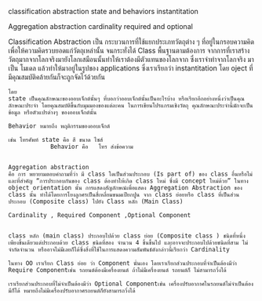 classification abstraction
 state and behaviors
 instantitation

Aggregation abstraction
 cardinality required and optional


Classification Abstraction เป็น กระบวนการที่ใช้แยกประเภทวัตถุต่าง ๆ ที่อยู่ในกรอบความคิด เพื่อให้ความคิดรวบยอดแก่วัตถุเหล่านั้น จนกระทั่งได้ Class พื้นฐานตามต้องการ
    จากการที่เราสร้างวัตถุมากจากโลกจริงมายังโลกเสมือนนั้นทำให้เราต้องมีตัวแทนของโลกจาก ซึ่งเราจำทำจากโลกจริง มาเป็น โมเดล แล้วทำให้มาอยู่ในรูปของ applications ซึ่งเราเรียกว่า instantitation โดย oject ที่มีคุณสมบัติคล้ายกันก็จะถูกจัดไว้ด้วยกัน
    
    โดย
    state เป็นคุณลักษณะของออบเจ็กต์นั้นๆ ที่บอกว่าออบเจ็กต์นั้นเป็นอะไรบ้าง หรือเรียกอีกอย่างหนึ่งว่าเป็นคุณลักษณะประจํา โดยคุณสมบัติขึ้นกับมุมมองของแต่ละคน ในการเขียนโปรแกรมเชิงวัตถุ คุณลักษณะประจํานี้มักจะเป็นข้อมูล หรือตัวแปรต่างๆ ของออบเจ็กต์นั้น
    
    Behavior หมายถึง พฤติกรรมของออบเจ็กต์

    เช่น โทรศัพท์ state คือ สี ขนาด ไซส์
                Behavior คือ   โทร ส่งข้อความ


    Aggregation abstraction
    คือ การ พยายามตอบคำถามที่ว่า มี class ใดเป็นส่วนประกอบ (Is part of) ของ class อื่นหรือไม่ และที่สำคัญ “การประกอบกันของ class ต้องทำให้เกิด class ใหม่ ซึ่งมี concept ใหม่ด้วย” ในทาง object orientation นั้น การแสดงสัญลักษณ์เพื่อแสดง Aggregation Abstraction ของ class นั้น ทำได้โดยการโยงลูกศรเป็นสี่เหลี่ยมขนมเปียกปูน จาก class ย่อยหรือ class ที่เป็นส่วนประกอบ (Composite class) ไปยัง Class หลัก (Main Class) 

    Cardinality , Required Component ,Optional Component
    
    
    class หลัก (main class) ประกอบไปด้วย class ย่อย (Composite class ) ชนิดที่หนึ่ง เพียงชิ้นเดียวแต่ประกอบด้วย class ชนิดที่สอง จำนวน 4 ชิ้นขึ้นไป และอาจจะประกอบไปด้วยชนิดที่สาม ไม่จำกัดจำนวน หรืออาจไม่มีเลยก็ได้ซึ่งสิ่งที่ใช้ในการแสดงความสัมพันธ์ดังกล่าวนี้เรียกว่า Cardinality

    ในทาง OO เราเรียก Class ย่อย ว่า Component นั่นเอง โดยเราเรียกส่วนประกอบที่จำเป็นต้องมีว่า Require Componentเช่น รถยนต์ต้องมีเครื่องยนต์ ถ้าไม่มีเครื่องยนต์ รถยนต์ก็ ไม่สามารถวิ่งได้
    
    เราเรียกส่วนประกอบที่ไม่จำเป็นต้องมีว่า Optional Componentเช่น เครื่องปรับอากาศในรถยนต์ไม่จำเป็นต้องมีก็ได้ หมายถึงไม่มีเครื่องปรับอากาศรถยนต์ก็ยังสามารถวิ่งได้
    